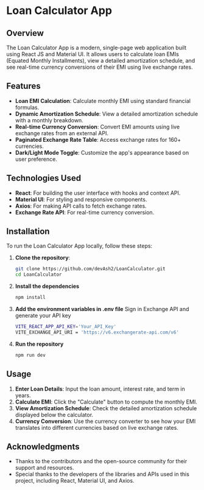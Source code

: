 # Loan Calculator App

## Overview
The Loan Calculator App is a modern, single-page web application built using React JS and Material UI. It allows users to calculate loan EMIs (Equated Monthly Installments), view a detailed amortization schedule, and see real-time currency conversions of their EMI using live exchange rates.

## Features
- **Loan EMI Calculation**: Calculate monthly EMI using standard financial formulas.
- **Dynamic Amortization Schedule**: View a detailed amortization schedule with a monthly breakdown.
- **Real-time Currency Conversion**: Convert EMI amounts using live exchange rates from an external API.
- **Paginated Exchange Rate Table**: Access exchange rates for 160+ currencies.
- **Dark/Light Mode Toggle**: Customize the app's appearance based on user preference.

## Technologies Used
- **React**: For building the user interface with hooks and context API.
- **Material UI**: For styling and responsive components.
- **Axios**: For making API calls to fetch exchange rates.
- **Exchange Rate API**: For real-time currency conversion.

## Installation
To run the Loan Calculator App locally, follow these steps:

1. **Clone the repository**:
   ```bash
   git clone https://github.com/devAsh2/LoanCalculator.git
   cd LoanCalculator
2. **Install the dependencies**
   ```bash
   npm install  
3. **Add the environment variables in .env file**
   Sign in Exchange API and generate your API key
   ```bash
   VITE_REACT_APP_API_KEY='Your_API_Key'
   VITE_EXCHANGE_API_URI = 'https://v6.exchangerate-api.com/v6'
4. **Run the repository**
   ```bash
   npm run dev

## Usage
1. **Enter Loan Details**: Input the loan amount, interest rate, and term in years.
2. **Calculate EMI**: Click the "Calculate" button to compute the monthly EMI.
3. **View Amortization Schedule**: Check the detailed amortization schedule displayed below the calculator.
4. **Currency Conversion**: Use the currency converter to see how your EMI translates into different currencies based on live exchange rates.

## Acknowledgments
- Thanks to the contributors and the open-source community for their support and resources.
- Special thanks to the developers of the libraries and APIs used in this project, including React, Material UI, and Axios.
